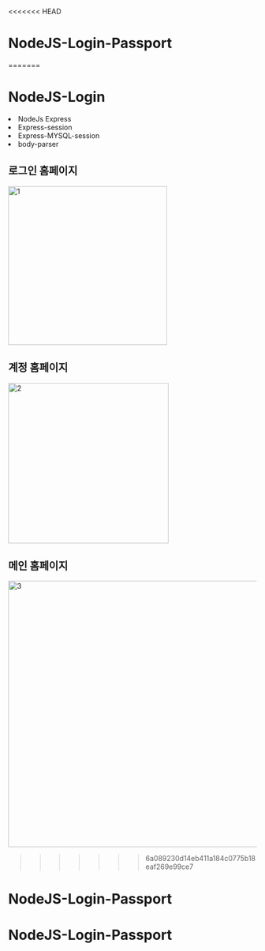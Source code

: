 <<<<<<< HEAD
# NodeJS-Login-Passport
=======
# NodeJS-Login
<li>NodeJs Express</li>
<li>Express-session</li>
<li>Express-MYSQL-session</li>
<li>body-parser</li>


<h2>로그인 홈페이지</h2>
<img width="322" alt="1" src="https://github.com/baskduf/NodeJS-Login/assets/20144414/4bb71edb-363b-4b64-859c-b7837abafef9">

<h2>계정 홈페이지</h2>
<img width="325" alt="2" src="https://github.com/baskduf/NodeJS-Login/assets/20144414/bec2ed90-d6ca-4661-b441-97718111f045">

<h2>메인 홈페이지</h2>
<img width="540" alt="3" src="https://github.com/baskduf/NodeJS-Login/assets/20144414/d226d737-2dbc-40eb-9d8f-5c4e054ef0a1">

>>>>>>> 6a089230d14eb411a184c0775b18eaf269e99ce7
# NodeJS-Login-Passport
# NodeJS-Login-Passport
